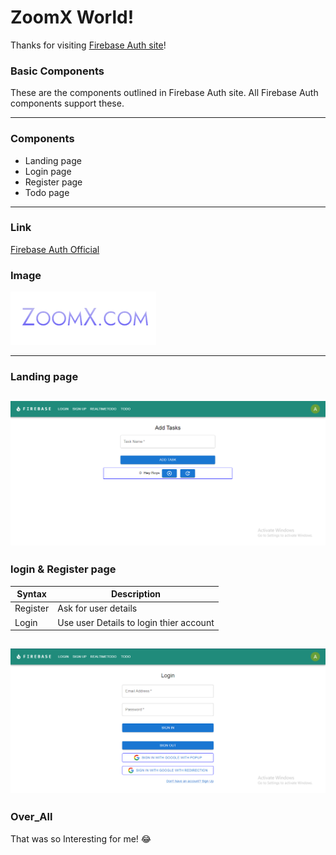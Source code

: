 # ZoomX World!

Thanks for visiting [Firebase Auth site](https://authentications-77696.web.app)!

### Basic Components

These are the components outlined in Firebase Auth site. All Firebase Auth components support these.

---

### Components
- Landing page
- Login page
- Register page
- Todo page

---
### Link

[Firebase Auth Official](https://authentications-77696.web.app)

### Image

![alt text](https://raw.githubusercontent.com/Ajaykvishwakarma/Images/main/zoomx_img/logo.png)

---
### Landing page

![alt text](https://raw.githubusercontent.com/Ajaykvishwakarma/Images/main/firebaseauth/todo.png)
---

### login & Register page
 
| Syntax | Description |
| ------------- | -------------- |
| Register | Ask for user details |
| Login | Use user Details to login thier account  |

![alt text](https://raw.githubusercontent.com/Ajaykvishwakarma/Images/main/firebaseauth/login.png)
---



### Over_All 

That was so Interesting for me! :joy:
